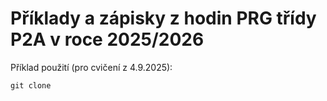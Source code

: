 # Příklady a zápisky z hodin PRG třídy P2A v roce 2025/2026

Příklad použití (pro cvičení z 4.9.2025):

    git clone 